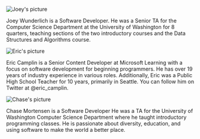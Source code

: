 ![Joey's picture](/static/courses/csintro4/about/joey.png)

Joey Wunderlich is a Software Developer.
He was a Senior TA for the Computer Science Department at the University of Washington for
8 quarters, teaching sections of the two introductory courses and the Data Structures
and Algorithms course.

![Eric's picture](/static/courses/csintro4/about/eric.png)

Eric Camplin is a Senior Content Developer at Microsoft Learning with a focus on
software development for beginning programmers.
He has over 19 years of industry experience in various roles.
Additionally, Eric was a Public High School Teacher for 10 years,
primarily in Seattle. You can follow him on Twitter at @eric_camplin.

![Chase's picture](/static/courses/csintro4/about/chase.png)

Chase Mortensen is a Software Developer
He was a TA for the University of Washington Computer Science Department where he taught introductory programming classes. 
He is passionate about diversity, education, and using software to make the world a better place.